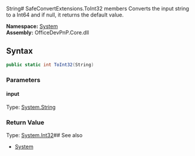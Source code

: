 String# SafeConvertExtensions.ToInt32 members
Converts the input string to a Int64 and if null, it returns the default value.  

**Namespace:** [System](System.md)  
**Assembly:** OfficeDevPnP.Core.dll  
## Syntax
```C#
public static int ToInt32(String)
```
### Parameters
#### input
Type: [System.String](System.String.md) 
#### 
### Return Value
Type: [System.Int32](System.Int32.md)## See also
- [System](System.md)
